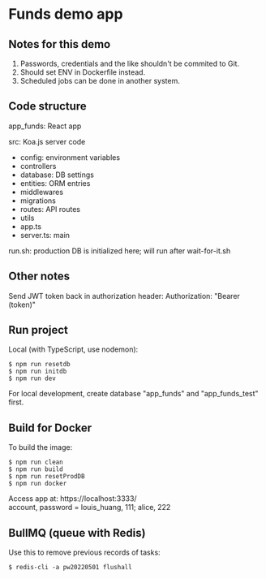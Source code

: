 # Funds demo app

## Notes for this demo

1. Passwords, credentials and the like shouldn't be commited to Git.
2. Should set ENV in Dockerfile instead.
3. Scheduled jobs can be done in another system.

## Code structure

app_funds: React app

src: Koa.js server code

-   config: environment variables
-   controllers
-   database: DB settings
-   entities: ORM entries
-   middlewares
-   migrations
-   routes: API routes
-   utils
-   app.ts
-   server.ts: main

run.sh: production DB is initialized here; will run after wait-for-it.sh

## Other notes

Send JWT token back in authorization header:
Authorization: "Bearer (token)"

## Run project

Local (with TypeScript, use nodemon):

```
$ npm run resetdb
$ npm run initdb
$ npm run dev
```

For local development, create database "app_funds" and "app_funds_test" first.

## Build for Docker

To build the image:

```
$ npm run clean
$ npm run build
$ npm run resetProdDB
$ npm run docker
```

Access app at: https://localhost:3333/  
account, password = louis_huang, 111; alice, 222

## BullMQ (queue with Redis)

Use this to remove previous records of tasks:

```
$ redis-cli -a pw20220501 flushall
```
